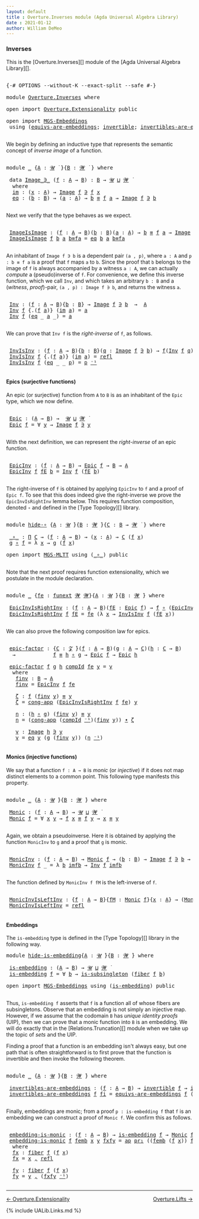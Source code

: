 ```yaml
---
layout: default
title : Overture.Inverses module (Agda Universal Algebra Library)
date : 2021-01-12
author: William DeMeo
---
```


### <a id="inverses">Inverses</a>

This is the [Overture.Inverses][] module of the [Agda Universal Algebra Library][].

<pre class="Agda">

<a id="266" class="Symbol">{-#</a> <a id="270" class="Keyword">OPTIONS</a> <a id="278" class="Pragma">--without-K</a> <a id="290" class="Pragma">--exact-split</a> <a id="304" class="Pragma">--safe</a> <a id="311" class="Symbol">#-}</a>

<a id="316" class="Keyword">module</a> <a id="323" href="Overture.Inverses.html" class="Module">Overture.Inverses</a> <a id="341" class="Keyword">where</a>

<a id="348" class="Keyword">open</a> <a id="353" class="Keyword">import</a> <a id="360" href="Overture.Extensionality.html" class="Module">Overture.Extensionality</a> <a id="384" class="Keyword">public</a>

<a id="392" class="Keyword">open</a> <a id="397" class="Keyword">import</a> <a id="404" href="MGS-Embeddings.html" class="Module">MGS-Embeddings</a>
 <a id="420" class="Keyword">using</a> <a id="426" class="Symbol">(</a><a id="427" href="MGS-Embeddings.html#1410" class="Function">equivs-are-embeddings</a><a id="448" class="Symbol">;</a> <a id="450" href="MGS-Equivalences.html#370" class="Function">invertible</a><a id="460" class="Symbol">;</a> <a id="462" href="MGS-Equivalences.html#2127" class="Function">invertibles-are-equivs</a><a id="484" class="Symbol">)</a> <a id="486" class="Keyword">public</a>

</pre>

We begin by defining an inductive type that represents the semantic concept of *inverse image* of a function.

<pre class="Agda">

<a id="631" class="Keyword">module</a> <a id="638" href="Overture.Inverses.html#638" class="Module">_</a> <a id="640" class="Symbol">{</a><a id="641" href="Overture.Inverses.html#641" class="Bound">A</a> <a id="643" class="Symbol">:</a> <a id="645" href="Universes.html#260" class="Generalizable">𝓤</a> <a id="647" href="Universes.html#403" class="Function Operator">̇</a> <a id="649" class="Symbol">}{</a><a id="651" href="Overture.Inverses.html#651" class="Bound">B</a> <a id="653" class="Symbol">:</a> <a id="655" href="Universes.html#264" class="Generalizable">𝓦</a> <a id="657" href="Universes.html#403" class="Function Operator">̇</a> <a id="659" class="Symbol">}</a> <a id="661" class="Keyword">where</a>

 <a id="669" class="Keyword">data</a> <a id="674" href="Overture.Inverses.html#674" class="Datatype Operator">Image_∋_</a> <a id="683" class="Symbol">(</a><a id="684" href="Overture.Inverses.html#684" class="Bound">f</a> <a id="686" class="Symbol">:</a> <a id="688" href="Overture.Inverses.html#641" class="Bound">A</a> <a id="690" class="Symbol">→</a> <a id="692" href="Overture.Inverses.html#651" class="Bound">B</a><a id="693" class="Symbol">)</a> <a id="695" class="Symbol">:</a> <a id="697" href="Overture.Inverses.html#651" class="Bound">B</a> <a id="699" class="Symbol">→</a> <a id="701" href="Overture.Inverses.html#645" class="Bound">𝓤</a> <a id="703" href="Agda.Primitive.html#636" class="Primitive Operator">⊔</a> <a id="705" href="Overture.Inverses.html#655" class="Bound">𝓦</a> <a id="707" href="Universes.html#403" class="Function Operator">̇</a>
  <a id="711" class="Keyword">where</a>
  <a id="719" href="Overture.Inverses.html#719" class="InductiveConstructor">im</a> <a id="722" class="Symbol">:</a> <a id="724" class="Symbol">(</a><a id="725" href="Overture.Inverses.html#725" class="Bound">x</a> <a id="727" class="Symbol">:</a> <a id="729" href="Overture.Inverses.html#641" class="Bound">A</a><a id="730" class="Symbol">)</a> <a id="732" class="Symbol">→</a> <a id="734" href="Overture.Inverses.html#674" class="Datatype Operator">Image</a> <a id="740" href="Overture.Inverses.html#684" class="Bound">f</a> <a id="742" href="Overture.Inverses.html#674" class="Datatype Operator">∋</a> <a id="744" href="Overture.Inverses.html#684" class="Bound">f</a> <a id="746" href="Overture.Inverses.html#725" class="Bound">x</a>
  <a id="750" href="Overture.Inverses.html#750" class="InductiveConstructor">eq</a> <a id="753" class="Symbol">:</a> <a id="755" class="Symbol">(</a><a id="756" href="Overture.Inverses.html#756" class="Bound">b</a> <a id="758" class="Symbol">:</a> <a id="760" href="Overture.Inverses.html#651" class="Bound">B</a><a id="761" class="Symbol">)</a> <a id="763" class="Symbol">→</a> <a id="765" class="Symbol">(</a><a id="766" href="Overture.Inverses.html#766" class="Bound">a</a> <a id="768" class="Symbol">:</a> <a id="770" href="Overture.Inverses.html#641" class="Bound">A</a><a id="771" class="Symbol">)</a> <a id="773" class="Symbol">→</a> <a id="775" href="Overture.Inverses.html#756" class="Bound">b</a> <a id="777" href="MGS-MLTT.html#4207" class="Datatype Operator">≡</a> <a id="779" href="Overture.Inverses.html#684" class="Bound">f</a> <a id="781" href="Overture.Inverses.html#766" class="Bound">a</a> <a id="783" class="Symbol">→</a> <a id="785" href="Overture.Inverses.html#674" class="Datatype Operator">Image</a> <a id="791" href="Overture.Inverses.html#684" class="Bound">f</a> <a id="793" href="Overture.Inverses.html#674" class="Datatype Operator">∋</a> <a id="795" href="Overture.Inverses.html#756" class="Bound">b</a>

</pre>

Next we verify that the type behaves as we expect.

<pre class="Agda">

 <a id="877" href="Overture.Inverses.html#877" class="Function">ImageIsImage</a> <a id="890" class="Symbol">:</a> <a id="892" class="Symbol">(</a><a id="893" href="Overture.Inverses.html#893" class="Bound">f</a> <a id="895" class="Symbol">:</a> <a id="897" href="Overture.Inverses.html#641" class="Bound">A</a> <a id="899" class="Symbol">→</a> <a id="901" href="Overture.Inverses.html#651" class="Bound">B</a><a id="902" class="Symbol">)(</a><a id="904" href="Overture.Inverses.html#904" class="Bound">b</a> <a id="906" class="Symbol">:</a> <a id="908" href="Overture.Inverses.html#651" class="Bound">B</a><a id="909" class="Symbol">)(</a><a id="911" href="Overture.Inverses.html#911" class="Bound">a</a> <a id="913" class="Symbol">:</a> <a id="915" href="Overture.Inverses.html#641" class="Bound">A</a><a id="916" class="Symbol">)</a> <a id="918" class="Symbol">→</a> <a id="920" href="Overture.Inverses.html#904" class="Bound">b</a> <a id="922" href="MGS-MLTT.html#4207" class="Datatype Operator">≡</a> <a id="924" href="Overture.Inverses.html#893" class="Bound">f</a> <a id="926" href="Overture.Inverses.html#911" class="Bound">a</a> <a id="928" class="Symbol">→</a> <a id="930" href="Overture.Inverses.html#674" class="Datatype Operator">Image</a> <a id="936" href="Overture.Inverses.html#893" class="Bound">f</a> <a id="938" href="Overture.Inverses.html#674" class="Datatype Operator">∋</a> <a id="940" href="Overture.Inverses.html#904" class="Bound">b</a>
 <a id="943" href="Overture.Inverses.html#877" class="Function">ImageIsImage</a> <a id="956" href="Overture.Inverses.html#956" class="Bound">f</a> <a id="958" href="Overture.Inverses.html#958" class="Bound">b</a> <a id="960" href="Overture.Inverses.html#960" class="Bound">a</a> <a id="962" href="Overture.Inverses.html#962" class="Bound">b≡fa</a> <a id="967" class="Symbol">=</a> <a id="969" href="Overture.Inverses.html#750" class="InductiveConstructor">eq</a> <a id="972" href="Overture.Inverses.html#958" class="Bound">b</a> <a id="974" href="Overture.Inverses.html#960" class="Bound">a</a> <a id="976" href="Overture.Inverses.html#962" class="Bound">b≡fa</a>

</pre>

An inhabitant of `Image f ∋ b` is a dependent pair `(a , p)`, where `a : A` and `p : b ≡ f a` is a proof that `f` maps `a` to `b`.  Since the proof that `b` belongs to the image of `f` is always accompanied by a witness `a : A`, we can actually *compute* a (pseudo)inverse of `f`. For convenience, we define this inverse function, which we call `Inv`, and which takes an arbitrary `b : B` and a (*witness*, *proof*)-pair, `(a , p) : Image f ∋ b`, and returns the witness `a`.

<pre class="Agda">

 <a id="1486" href="Overture.Inverses.html#1486" class="Function">Inv</a> <a id="1490" class="Symbol">:</a> <a id="1492" class="Symbol">(</a><a id="1493" href="Overture.Inverses.html#1493" class="Bound">f</a> <a id="1495" class="Symbol">:</a> <a id="1497" href="Overture.Inverses.html#641" class="Bound">A</a> <a id="1499" class="Symbol">→</a> <a id="1501" href="Overture.Inverses.html#651" class="Bound">B</a><a id="1502" class="Symbol">){</a><a id="1504" href="Overture.Inverses.html#1504" class="Bound">b</a> <a id="1506" class="Symbol">:</a> <a id="1508" href="Overture.Inverses.html#651" class="Bound">B</a><a id="1509" class="Symbol">}</a> <a id="1511" class="Symbol">→</a> <a id="1513" href="Overture.Inverses.html#674" class="Datatype Operator">Image</a> <a id="1519" href="Overture.Inverses.html#1493" class="Bound">f</a> <a id="1521" href="Overture.Inverses.html#674" class="Datatype Operator">∋</a> <a id="1523" href="Overture.Inverses.html#1504" class="Bound">b</a>  <a id="1526" class="Symbol">→</a>  <a id="1529" href="Overture.Inverses.html#641" class="Bound">A</a>
 <a id="1532" href="Overture.Inverses.html#1486" class="Function">Inv</a> <a id="1536" href="Overture.Inverses.html#1536" class="Bound">f</a> <a id="1538" class="Symbol">{</a><a id="1539" class="DottedPattern Symbol">.(</a><a id="1541" href="Overture.Inverses.html#1536" class="DottedPattern Bound">f</a> <a id="1543" href="Overture.Inverses.html#1551" class="DottedPattern Bound">a</a><a id="1544" class="DottedPattern Symbol">)</a><a id="1545" class="Symbol">}</a> <a id="1547" class="Symbol">(</a><a id="1548" href="Overture.Inverses.html#719" class="InductiveConstructor">im</a> <a id="1551" href="Overture.Inverses.html#1551" class="Bound">a</a><a id="1552" class="Symbol">)</a> <a id="1554" class="Symbol">=</a> <a id="1556" href="Overture.Inverses.html#1551" class="Bound">a</a>
 <a id="1559" href="Overture.Inverses.html#1486" class="Function">Inv</a> <a id="1563" href="Overture.Inverses.html#1563" class="Bound">f</a> <a id="1565" class="Symbol">(</a><a id="1566" href="Overture.Inverses.html#750" class="InductiveConstructor">eq</a> <a id="1569" class="Symbol">_</a> <a id="1571" href="Overture.Inverses.html#1571" class="Bound">a</a> <a id="1573" class="Symbol">_)</a> <a id="1576" class="Symbol">=</a> <a id="1578" href="Overture.Inverses.html#1571" class="Bound">a</a>

</pre>

We can prove that `Inv f` is the *right-inverse* of `f`, as follows.

<pre class="Agda">

 <a id="1678" href="Overture.Inverses.html#1678" class="Function">InvIsInv</a> <a id="1687" class="Symbol">:</a> <a id="1689" class="Symbol">(</a><a id="1690" href="Overture.Inverses.html#1690" class="Bound">f</a> <a id="1692" class="Symbol">:</a> <a id="1694" href="Overture.Inverses.html#641" class="Bound">A</a> <a id="1696" class="Symbol">→</a> <a id="1698" href="Overture.Inverses.html#651" class="Bound">B</a><a id="1699" class="Symbol">){</a><a id="1701" href="Overture.Inverses.html#1701" class="Bound">b</a> <a id="1703" class="Symbol">:</a> <a id="1705" href="Overture.Inverses.html#651" class="Bound">B</a><a id="1706" class="Symbol">}(</a><a id="1708" href="Overture.Inverses.html#1708" class="Bound">q</a> <a id="1710" class="Symbol">:</a> <a id="1712" href="Overture.Inverses.html#674" class="Datatype Operator">Image</a> <a id="1718" href="Overture.Inverses.html#1690" class="Bound">f</a> <a id="1720" href="Overture.Inverses.html#674" class="Datatype Operator">∋</a> <a id="1722" href="Overture.Inverses.html#1701" class="Bound">b</a><a id="1723" class="Symbol">)</a> <a id="1725" class="Symbol">→</a> <a id="1727" href="Overture.Inverses.html#1690" class="Bound">f</a><a id="1728" class="Symbol">(</a><a id="1729" href="Overture.Inverses.html#1486" class="Function">Inv</a> <a id="1733" href="Overture.Inverses.html#1690" class="Bound">f</a> <a id="1735" href="Overture.Inverses.html#1708" class="Bound">q</a><a id="1736" class="Symbol">)</a> <a id="1738" href="MGS-MLTT.html#4207" class="Datatype Operator">≡</a> <a id="1740" href="Overture.Inverses.html#1701" class="Bound">b</a>
 <a id="1743" href="Overture.Inverses.html#1678" class="Function">InvIsInv</a> <a id="1752" href="Overture.Inverses.html#1752" class="Bound">f</a> <a id="1754" class="Symbol">{</a><a id="1755" class="DottedPattern Symbol">.(</a><a id="1757" href="Overture.Inverses.html#1752" class="DottedPattern Bound">f</a> <a id="1759" href="Overture.Inverses.html#1767" class="DottedPattern Bound">a</a><a id="1760" class="DottedPattern Symbol">)</a><a id="1761" class="Symbol">}</a> <a id="1763" class="Symbol">(</a><a id="1764" href="Overture.Inverses.html#719" class="InductiveConstructor">im</a> <a id="1767" href="Overture.Inverses.html#1767" class="Bound">a</a><a id="1768" class="Symbol">)</a> <a id="1770" class="Symbol">=</a> <a id="1772" href="MGS-MLTT.html#4221" class="InductiveConstructor">refl</a>
 <a id="1778" href="Overture.Inverses.html#1678" class="Function">InvIsInv</a> <a id="1787" href="Overture.Inverses.html#1787" class="Bound">f</a> <a id="1789" class="Symbol">(</a><a id="1790" href="Overture.Inverses.html#750" class="InductiveConstructor">eq</a> <a id="1793" class="Symbol">_</a> <a id="1795" class="Symbol">_</a> <a id="1797" href="Overture.Inverses.html#1797" class="Bound">p</a><a id="1798" class="Symbol">)</a> <a id="1800" class="Symbol">=</a> <a id="1802" href="Overture.Inverses.html#1797" class="Bound">p</a> <a id="1804" href="MGS-MLTT.html#6125" class="Function Operator">⁻¹</a>

</pre>





#### <a id="epics">Epics (surjective functions)</a>

An epic (or surjective) function from `A` to `B` is as an inhabitant of the `Epic` type, which we now define.

<pre class="Agda">

 <a id="2003" href="Overture.Inverses.html#2003" class="Function">Epic</a> <a id="2008" class="Symbol">:</a> <a id="2010" class="Symbol">(</a><a id="2011" href="Overture.Inverses.html#641" class="Bound">A</a> <a id="2013" class="Symbol">→</a> <a id="2015" href="Overture.Inverses.html#651" class="Bound">B</a><a id="2016" class="Symbol">)</a> <a id="2018" class="Symbol">→</a>  <a id="2021" href="Overture.Inverses.html#645" class="Bound">𝓤</a> <a id="2023" href="Agda.Primitive.html#636" class="Primitive Operator">⊔</a> <a id="2025" href="Overture.Inverses.html#655" class="Bound">𝓦</a> <a id="2027" href="Universes.html#403" class="Function Operator">̇</a>
 <a id="2030" href="Overture.Inverses.html#2003" class="Function">Epic</a> <a id="2035" href="Overture.Inverses.html#2035" class="Bound">f</a> <a id="2037" class="Symbol">=</a> <a id="2039" class="Symbol">∀</a> <a id="2041" href="Overture.Inverses.html#2041" class="Bound">y</a> <a id="2043" class="Symbol">→</a> <a id="2045" href="Overture.Inverses.html#674" class="Datatype Operator">Image</a> <a id="2051" href="Overture.Inverses.html#2035" class="Bound">f</a> <a id="2053" href="Overture.Inverses.html#674" class="Datatype Operator">∋</a> <a id="2055" href="Overture.Inverses.html#2041" class="Bound">y</a>

</pre>

With the next definition, we can represent the *right-inverse* of an epic function.

<pre class="Agda">

 <a id="2170" href="Overture.Inverses.html#2170" class="Function">EpicInv</a> <a id="2178" class="Symbol">:</a> <a id="2180" class="Symbol">(</a><a id="2181" href="Overture.Inverses.html#2181" class="Bound">f</a> <a id="2183" class="Symbol">:</a> <a id="2185" href="Overture.Inverses.html#641" class="Bound">A</a> <a id="2187" class="Symbol">→</a> <a id="2189" href="Overture.Inverses.html#651" class="Bound">B</a><a id="2190" class="Symbol">)</a> <a id="2192" class="Symbol">→</a> <a id="2194" href="Overture.Inverses.html#2003" class="Function">Epic</a> <a id="2199" href="Overture.Inverses.html#2181" class="Bound">f</a> <a id="2201" class="Symbol">→</a> <a id="2203" href="Overture.Inverses.html#651" class="Bound">B</a> <a id="2205" class="Symbol">→</a> <a id="2207" href="Overture.Inverses.html#641" class="Bound">A</a>
 <a id="2210" href="Overture.Inverses.html#2170" class="Function">EpicInv</a> <a id="2218" href="Overture.Inverses.html#2218" class="Bound">f</a> <a id="2220" href="Overture.Inverses.html#2220" class="Bound">fE</a> <a id="2223" href="Overture.Inverses.html#2223" class="Bound">b</a> <a id="2225" class="Symbol">=</a> <a id="2227" href="Overture.Inverses.html#1486" class="Function">Inv</a> <a id="2231" href="Overture.Inverses.html#2218" class="Bound">f</a> <a id="2233" class="Symbol">(</a><a id="2234" href="Overture.Inverses.html#2220" class="Bound">fE</a> <a id="2237" href="Overture.Inverses.html#2223" class="Bound">b</a><a id="2238" class="Symbol">)</a>

</pre>
The right-inverse of `f` is obtained by applying `EpicInv` to `f` and a proof of `Epic f`. To see that this does indeed give the right-inverse we prove the `EpicInvIsRightInv` lemma below. This requires function composition, denoted `∘` and defined in the [Type Topology][] library.

<pre class="Agda">

<a id="2550" class="Keyword">module</a> <a id="hide-∘"></a><a id="2557" href="Overture.Inverses.html#2557" class="Module">hide-∘</a> <a id="2564" class="Symbol">{</a><a id="2565" href="Overture.Inverses.html#2565" class="Bound">A</a> <a id="2567" class="Symbol">:</a> <a id="2569" href="Universes.html#260" class="Generalizable">𝓤</a> <a id="2571" href="Universes.html#403" class="Function Operator">̇</a><a id="2572" class="Symbol">}{</a><a id="2574" href="Overture.Inverses.html#2574" class="Bound">B</a> <a id="2576" class="Symbol">:</a> <a id="2578" href="Universes.html#264" class="Generalizable">𝓦</a> <a id="2580" href="Universes.html#403" class="Function Operator">̇</a><a id="2581" class="Symbol">}{</a><a id="2583" href="Overture.Inverses.html#2583" class="Bound">C</a> <a id="2585" class="Symbol">:</a> <a id="2587" href="Overture.Inverses.html#2574" class="Bound">B</a> <a id="2589" class="Symbol">→</a> <a id="2591" href="Universes.html#264" class="Generalizable">𝓦</a> <a id="2593" href="Universes.html#403" class="Function Operator">̇</a> <a id="2595" class="Symbol">}</a> <a id="2597" class="Keyword">where</a>

 <a id="hide-∘._∘_"></a><a id="2605" href="Overture.Inverses.html#2605" class="Function Operator">_∘_</a> <a id="2609" class="Symbol">:</a> <a id="2611" href="MGS-MLTT.html#3562" class="Function">Π</a> <a id="2613" href="Overture.Inverses.html#2583" class="Bound">C</a> <a id="2615" class="Symbol">→</a> <a id="2617" class="Symbol">(</a><a id="2618" href="Overture.Inverses.html#2618" class="Bound">f</a> <a id="2620" class="Symbol">:</a> <a id="2622" href="Overture.Inverses.html#2565" class="Bound">A</a> <a id="2624" class="Symbol">→</a> <a id="2626" href="Overture.Inverses.html#2574" class="Bound">B</a><a id="2627" class="Symbol">)</a> <a id="2629" class="Symbol">→</a> <a id="2631" class="Symbol">(</a><a id="2632" href="Overture.Inverses.html#2632" class="Bound">x</a> <a id="2634" class="Symbol">:</a> <a id="2636" href="Overture.Inverses.html#2565" class="Bound">A</a><a id="2637" class="Symbol">)</a> <a id="2639" class="Symbol">→</a> <a id="2641" href="Overture.Inverses.html#2583" class="Bound">C</a> <a id="2643" class="Symbol">(</a><a id="2644" href="Overture.Inverses.html#2618" class="Bound">f</a> <a id="2646" href="Overture.Inverses.html#2632" class="Bound">x</a><a id="2647" class="Symbol">)</a>
 <a id="2650" href="Overture.Inverses.html#2650" class="Bound">g</a> <a id="2652" href="Overture.Inverses.html#2605" class="Function Operator">∘</a> <a id="2654" href="Overture.Inverses.html#2654" class="Bound">f</a> <a id="2656" class="Symbol">=</a> <a id="2658" class="Symbol">λ</a> <a id="2660" href="Overture.Inverses.html#2660" class="Bound">x</a> <a id="2662" class="Symbol">→</a> <a id="2664" href="Overture.Inverses.html#2650" class="Bound">g</a> <a id="2666" class="Symbol">(</a><a id="2667" href="Overture.Inverses.html#2654" class="Bound">f</a> <a id="2669" href="Overture.Inverses.html#2660" class="Bound">x</a><a id="2670" class="Symbol">)</a>

<a id="2673" class="Keyword">open</a> <a id="2678" class="Keyword">import</a> <a id="2685" href="MGS-MLTT.html" class="Module">MGS-MLTT</a> <a id="2694" class="Keyword">using</a> <a id="2700" class="Symbol">(</a><a id="2701" href="MGS-MLTT.html#3813" class="Function Operator">_∘_</a><a id="2704" class="Symbol">)</a> <a id="2706" class="Keyword">public</a>

</pre>

Note that the next proof requires function extensionality, which we postulate in the module declaration.

<pre class="Agda">

<a id="2846" class="Keyword">module</a> <a id="2853" href="Overture.Inverses.html#2853" class="Module">_</a> <a id="2855" class="Symbol">{</a><a id="2856" href="Overture.Inverses.html#2856" class="Bound">fe</a> <a id="2859" class="Symbol">:</a> <a id="2861" href="MGS-FunExt-from-Univalence.html#393" class="Function">funext</a> <a id="2868" href="Universes.html#264" class="Generalizable">𝓦</a> <a id="2870" href="Universes.html#264" class="Generalizable">𝓦</a><a id="2871" class="Symbol">}{</a><a id="2873" href="Overture.Inverses.html#2873" class="Bound">A</a> <a id="2875" class="Symbol">:</a> <a id="2877" href="Universes.html#260" class="Generalizable">𝓤</a> <a id="2879" href="Universes.html#403" class="Function Operator">̇</a><a id="2880" class="Symbol">}{</a><a id="2882" href="Overture.Inverses.html#2882" class="Bound">B</a> <a id="2884" class="Symbol">:</a> <a id="2886" href="Universes.html#264" class="Generalizable">𝓦</a> <a id="2888" href="Universes.html#403" class="Function Operator">̇</a><a id="2889" class="Symbol">}</a> <a id="2891" class="Keyword">where</a>

 <a id="2899" href="Overture.Inverses.html#2899" class="Function">EpicInvIsRightInv</a> <a id="2917" class="Symbol">:</a> <a id="2919" class="Symbol">(</a><a id="2920" href="Overture.Inverses.html#2920" class="Bound">f</a> <a id="2922" class="Symbol">:</a> <a id="2924" href="Overture.Inverses.html#2873" class="Bound">A</a> <a id="2926" class="Symbol">→</a> <a id="2928" href="Overture.Inverses.html#2882" class="Bound">B</a><a id="2929" class="Symbol">)(</a><a id="2931" href="Overture.Inverses.html#2931" class="Bound">fE</a> <a id="2934" class="Symbol">:</a> <a id="2936" href="Overture.Inverses.html#2003" class="Function">Epic</a> <a id="2941" href="Overture.Inverses.html#2920" class="Bound">f</a><a id="2942" class="Symbol">)</a> <a id="2944" class="Symbol">→</a> <a id="2946" href="Overture.Inverses.html#2920" class="Bound">f</a> <a id="2948" href="MGS-MLTT.html#3813" class="Function Operator">∘</a> <a id="2950" class="Symbol">(</a><a id="2951" href="Overture.Inverses.html#2170" class="Function">EpicInv</a> <a id="2959" href="Overture.Inverses.html#2920" class="Bound">f</a> <a id="2961" href="Overture.Inverses.html#2931" class="Bound">fE</a><a id="2963" class="Symbol">)</a> <a id="2965" href="MGS-MLTT.html#4207" class="Datatype Operator">≡</a> <a id="2967" href="MGS-MLTT.html#3778" class="Function">𝑖𝑑</a> <a id="2970" href="Overture.Inverses.html#2882" class="Bound">B</a>
 <a id="2973" href="Overture.Inverses.html#2899" class="Function">EpicInvIsRightInv</a> <a id="2991" href="Overture.Inverses.html#2991" class="Bound">f</a> <a id="2993" href="Overture.Inverses.html#2993" class="Bound">fE</a> <a id="2996" class="Symbol">=</a> <a id="2998" href="Overture.Inverses.html#2856" class="Bound">fe</a> <a id="3001" class="Symbol">(λ</a> <a id="3004" href="Overture.Inverses.html#3004" class="Bound">x</a> <a id="3006" class="Symbol">→</a> <a id="3008" href="Overture.Inverses.html#1678" class="Function">InvIsInv</a> <a id="3017" href="Overture.Inverses.html#2991" class="Bound">f</a> <a id="3019" class="Symbol">(</a><a id="3020" href="Overture.Inverses.html#2993" class="Bound">fE</a> <a id="3023" href="Overture.Inverses.html#3004" class="Bound">x</a><a id="3024" class="Symbol">))</a>

</pre>

We can also prove the following composition law for epics.

<pre class="Agda">

 <a id="3115" href="Overture.Inverses.html#3115" class="Function">epic-factor</a> <a id="3127" class="Symbol">:</a> <a id="3129" class="Symbol">{</a><a id="3130" href="Overture.Inverses.html#3130" class="Bound">C</a> <a id="3132" class="Symbol">:</a> <a id="3134" href="Overture.Preliminaries.html#8163" class="Generalizable">𝓩</a> <a id="3136" href="Universes.html#403" class="Function Operator">̇</a><a id="3137" class="Symbol">}(</a><a id="3139" href="Overture.Inverses.html#3139" class="Bound">f</a> <a id="3141" class="Symbol">:</a> <a id="3143" href="Overture.Inverses.html#2873" class="Bound">A</a> <a id="3145" class="Symbol">→</a> <a id="3147" href="Overture.Inverses.html#2882" class="Bound">B</a><a id="3148" class="Symbol">)(</a><a id="3150" href="Overture.Inverses.html#3150" class="Bound">g</a> <a id="3152" class="Symbol">:</a> <a id="3154" href="Overture.Inverses.html#2873" class="Bound">A</a> <a id="3156" class="Symbol">→</a> <a id="3158" href="Overture.Inverses.html#3130" class="Bound">C</a><a id="3159" class="Symbol">)(</a><a id="3161" href="Overture.Inverses.html#3161" class="Bound">h</a> <a id="3163" class="Symbol">:</a> <a id="3165" href="Overture.Inverses.html#3130" class="Bound">C</a> <a id="3167" class="Symbol">→</a> <a id="3169" href="Overture.Inverses.html#2882" class="Bound">B</a><a id="3170" class="Symbol">)</a>
  <a id="3174" class="Symbol">→</a>            <a id="3187" href="Overture.Inverses.html#3139" class="Bound">f</a> <a id="3189" href="MGS-MLTT.html#4207" class="Datatype Operator">≡</a> <a id="3191" href="Overture.Inverses.html#3161" class="Bound">h</a> <a id="3193" href="MGS-MLTT.html#3813" class="Function Operator">∘</a> <a id="3195" href="Overture.Inverses.html#3150" class="Bound">g</a> <a id="3197" class="Symbol">→</a> <a id="3199" href="Overture.Inverses.html#2003" class="Function">Epic</a> <a id="3204" href="Overture.Inverses.html#3139" class="Bound">f</a> <a id="3206" class="Symbol">→</a> <a id="3208" href="Overture.Inverses.html#2003" class="Function">Epic</a> <a id="3213" href="Overture.Inverses.html#3161" class="Bound">h</a>

 <a id="3217" href="Overture.Inverses.html#3115" class="Function">epic-factor</a> <a id="3229" href="Overture.Inverses.html#3229" class="Bound">f</a> <a id="3231" href="Overture.Inverses.html#3231" class="Bound">g</a> <a id="3233" href="Overture.Inverses.html#3233" class="Bound">h</a> <a id="3235" href="Overture.Inverses.html#3235" class="Bound">compId</a> <a id="3242" href="Overture.Inverses.html#3242" class="Bound">fe</a> <a id="3245" href="Overture.Inverses.html#3245" class="Bound">y</a> <a id="3247" class="Symbol">=</a> <a id="3249" href="Overture.Inverses.html#3439" class="Function">γ</a>
  <a id="3253" class="Keyword">where</a>
   <a id="3262" href="Overture.Inverses.html#3262" class="Function">finv</a> <a id="3267" class="Symbol">:</a> <a id="3269" href="Overture.Inverses.html#2882" class="Bound">B</a> <a id="3271" class="Symbol">→</a> <a id="3273" href="Overture.Inverses.html#2873" class="Bound">A</a>
   <a id="3278" href="Overture.Inverses.html#3262" class="Function">finv</a> <a id="3283" class="Symbol">=</a> <a id="3285" href="Overture.Inverses.html#2170" class="Function">EpicInv</a> <a id="3293" href="Overture.Inverses.html#3229" class="Bound">f</a> <a id="3295" href="Overture.Inverses.html#3242" class="Bound">fe</a>

   <a id="3302" href="Overture.Inverses.html#3302" class="Function">ζ</a> <a id="3304" class="Symbol">:</a> <a id="3306" href="Overture.Inverses.html#3229" class="Bound">f</a> <a id="3308" class="Symbol">(</a><a id="3309" href="Overture.Inverses.html#3262" class="Function">finv</a> <a id="3314" href="Overture.Inverses.html#3245" class="Bound">y</a><a id="3315" class="Symbol">)</a> <a id="3317" href="MGS-MLTT.html#4207" class="Datatype Operator">≡</a> <a id="3319" href="Overture.Inverses.html#3245" class="Bound">y</a>
   <a id="3324" href="Overture.Inverses.html#3302" class="Function">ζ</a> <a id="3326" class="Symbol">=</a> <a id="3328" href="Overture.Equality.html#6167" class="Function">cong-app</a> <a id="3337" class="Symbol">(</a><a id="3338" href="Overture.Inverses.html#2899" class="Function">EpicInvIsRightInv</a> <a id="3356" href="Overture.Inverses.html#3229" class="Bound">f</a> <a id="3358" href="Overture.Inverses.html#3242" class="Bound">fe</a><a id="3360" class="Symbol">)</a> <a id="3362" href="Overture.Inverses.html#3245" class="Bound">y</a>

   <a id="3368" href="Overture.Inverses.html#3368" class="Function">η</a> <a id="3370" class="Symbol">:</a> <a id="3372" class="Symbol">(</a><a id="3373" href="Overture.Inverses.html#3233" class="Bound">h</a> <a id="3375" href="MGS-MLTT.html#3813" class="Function Operator">∘</a> <a id="3377" href="Overture.Inverses.html#3231" class="Bound">g</a><a id="3378" class="Symbol">)</a> <a id="3380" class="Symbol">(</a><a id="3381" href="Overture.Inverses.html#3262" class="Function">finv</a> <a id="3386" href="Overture.Inverses.html#3245" class="Bound">y</a><a id="3387" class="Symbol">)</a> <a id="3389" href="MGS-MLTT.html#4207" class="Datatype Operator">≡</a> <a id="3391" href="Overture.Inverses.html#3245" class="Bound">y</a>
   <a id="3396" href="Overture.Inverses.html#3368" class="Function">η</a> <a id="3398" class="Symbol">=</a> <a id="3400" class="Symbol">(</a><a id="3401" href="Overture.Equality.html#6167" class="Function">cong-app</a> <a id="3410" class="Symbol">(</a><a id="3411" href="Overture.Inverses.html#3235" class="Bound">compId</a> <a id="3418" href="MGS-MLTT.html#6125" class="Function Operator">⁻¹</a><a id="3420" class="Symbol">)(</a><a id="3422" href="Overture.Inverses.html#3262" class="Function">finv</a> <a id="3427" href="Overture.Inverses.html#3245" class="Bound">y</a><a id="3428" class="Symbol">))</a> <a id="3431" href="MGS-MLTT.html#5910" class="Function Operator">∙</a> <a id="3433" href="Overture.Inverses.html#3302" class="Function">ζ</a>

   <a id="3439" href="Overture.Inverses.html#3439" class="Function">γ</a> <a id="3441" class="Symbol">:</a> <a id="3443" href="Overture.Inverses.html#674" class="Datatype Operator">Image</a> <a id="3449" href="Overture.Inverses.html#3233" class="Bound">h</a> <a id="3451" href="Overture.Inverses.html#674" class="Datatype Operator">∋</a> <a id="3453" href="Overture.Inverses.html#3245" class="Bound">y</a>
   <a id="3458" href="Overture.Inverses.html#3439" class="Function">γ</a> <a id="3460" class="Symbol">=</a> <a id="3462" href="Overture.Inverses.html#750" class="InductiveConstructor">eq</a> <a id="3465" href="Overture.Inverses.html#3245" class="Bound">y</a> <a id="3467" class="Symbol">(</a><a id="3468" href="Overture.Inverses.html#3231" class="Bound">g</a> <a id="3470" class="Symbol">(</a><a id="3471" href="Overture.Inverses.html#3262" class="Function">finv</a> <a id="3476" href="Overture.Inverses.html#3245" class="Bound">y</a><a id="3477" class="Symbol">))</a> <a id="3480" class="Symbol">(</a><a id="3481" href="Overture.Inverses.html#3368" class="Function">η</a> <a id="3483" href="MGS-MLTT.html#6125" class="Function Operator">⁻¹</a><a id="3485" class="Symbol">)</a>

</pre>






#### <a id="monics">Monics (injective functions)</a>

We say that a function `f : A → B` is *monic* (or *injective*) if it does not map distinct elements to a common point. This following type manifests this property.

<pre class="Agda">

<a id="3738" class="Keyword">module</a> <a id="3745" href="Overture.Inverses.html#3745" class="Module">_</a> <a id="3747" class="Symbol">{</a><a id="3748" href="Overture.Inverses.html#3748" class="Bound">A</a> <a id="3750" class="Symbol">:</a> <a id="3752" href="Universes.html#260" class="Generalizable">𝓤</a> <a id="3754" href="Universes.html#403" class="Function Operator">̇</a><a id="3755" class="Symbol">}{</a><a id="3757" href="Overture.Inverses.html#3757" class="Bound">B</a> <a id="3759" class="Symbol">:</a> <a id="3761" href="Universes.html#264" class="Generalizable">𝓦</a> <a id="3763" href="Universes.html#403" class="Function Operator">̇</a><a id="3764" class="Symbol">}</a> <a id="3766" class="Keyword">where</a>

 <a id="3774" href="Overture.Inverses.html#3774" class="Function">Monic</a> <a id="3780" class="Symbol">:</a> <a id="3782" class="Symbol">(</a><a id="3783" href="Overture.Inverses.html#3783" class="Bound">f</a> <a id="3785" class="Symbol">:</a> <a id="3787" href="Overture.Inverses.html#3748" class="Bound">A</a> <a id="3789" class="Symbol">→</a> <a id="3791" href="Overture.Inverses.html#3757" class="Bound">B</a><a id="3792" class="Symbol">)</a> <a id="3794" class="Symbol">→</a> <a id="3796" href="Overture.Inverses.html#3752" class="Bound">𝓤</a> <a id="3798" href="Agda.Primitive.html#636" class="Primitive Operator">⊔</a> <a id="3800" href="Overture.Inverses.html#3761" class="Bound">𝓦</a> <a id="3802" href="Universes.html#403" class="Function Operator">̇</a>
 <a id="3805" href="Overture.Inverses.html#3774" class="Function">Monic</a> <a id="3811" href="Overture.Inverses.html#3811" class="Bound">f</a> <a id="3813" class="Symbol">=</a> <a id="3815" class="Symbol">∀</a> <a id="3817" href="Overture.Inverses.html#3817" class="Bound">x</a> <a id="3819" href="Overture.Inverses.html#3819" class="Bound">y</a> <a id="3821" class="Symbol">→</a> <a id="3823" href="Overture.Inverses.html#3811" class="Bound">f</a> <a id="3825" href="Overture.Inverses.html#3817" class="Bound">x</a> <a id="3827" href="MGS-MLTT.html#4207" class="Datatype Operator">≡</a> <a id="3829" href="Overture.Inverses.html#3811" class="Bound">f</a> <a id="3831" href="Overture.Inverses.html#3819" class="Bound">y</a> <a id="3833" class="Symbol">→</a> <a id="3835" href="Overture.Inverses.html#3817" class="Bound">x</a> <a id="3837" href="MGS-MLTT.html#4207" class="Datatype Operator">≡</a> <a id="3839" href="Overture.Inverses.html#3819" class="Bound">y</a>

</pre>

Again, we obtain a pseudoinverse. Here it is obtained by applying the function `MonicInv` to `g` and a proof that `g` is monic.

<pre class="Agda">

 <a id="3998" href="Overture.Inverses.html#3998" class="Function">MonicInv</a> <a id="4007" class="Symbol">:</a> <a id="4009" class="Symbol">(</a><a id="4010" href="Overture.Inverses.html#4010" class="Bound">f</a> <a id="4012" class="Symbol">:</a> <a id="4014" href="Overture.Inverses.html#3748" class="Bound">A</a> <a id="4016" class="Symbol">→</a> <a id="4018" href="Overture.Inverses.html#3757" class="Bound">B</a><a id="4019" class="Symbol">)</a> <a id="4021" class="Symbol">→</a> <a id="4023" href="Overture.Inverses.html#3774" class="Function">Monic</a> <a id="4029" href="Overture.Inverses.html#4010" class="Bound">f</a> <a id="4031" class="Symbol">→</a> <a id="4033" class="Symbol">(</a><a id="4034" href="Overture.Inverses.html#4034" class="Bound">b</a> <a id="4036" class="Symbol">:</a> <a id="4038" href="Overture.Inverses.html#3757" class="Bound">B</a><a id="4039" class="Symbol">)</a> <a id="4041" class="Symbol">→</a> <a id="4043" href="Overture.Inverses.html#674" class="Datatype Operator">Image</a> <a id="4049" href="Overture.Inverses.html#4010" class="Bound">f</a> <a id="4051" href="Overture.Inverses.html#674" class="Datatype Operator">∋</a> <a id="4053" href="Overture.Inverses.html#4034" class="Bound">b</a> <a id="4055" class="Symbol">→</a> <a id="4057" href="Overture.Inverses.html#3748" class="Bound">A</a>
 <a id="4060" href="Overture.Inverses.html#3998" class="Function">MonicInv</a> <a id="4069" href="Overture.Inverses.html#4069" class="Bound">f</a> <a id="4071" class="Symbol">_</a> <a id="4073" class="Symbol">=</a> <a id="4075" class="Symbol">λ</a> <a id="4077" href="Overture.Inverses.html#4077" class="Bound">b</a> <a id="4079" href="Overture.Inverses.html#4079" class="Bound">imfb</a> <a id="4084" class="Symbol">→</a> <a id="4086" href="Overture.Inverses.html#1486" class="Function">Inv</a> <a id="4090" href="Overture.Inverses.html#4069" class="Bound">f</a> <a id="4092" href="Overture.Inverses.html#4079" class="Bound">imfb</a>

</pre>

The function defined by `MonicInv f fM` is the left-inverse of `f`.

<pre class="Agda">

 <a id="4194" href="Overture.Inverses.html#4194" class="Function">MonicInvIsLeftInv</a> <a id="4212" class="Symbol">:</a> <a id="4214" class="Symbol">{</a><a id="4215" href="Overture.Inverses.html#4215" class="Bound">f</a> <a id="4217" class="Symbol">:</a> <a id="4219" href="Overture.Inverses.html#3748" class="Bound">A</a> <a id="4221" class="Symbol">→</a> <a id="4223" href="Overture.Inverses.html#3757" class="Bound">B</a><a id="4224" class="Symbol">}{</a><a id="4226" href="Overture.Inverses.html#4226" class="Bound">fM</a> <a id="4229" class="Symbol">:</a> <a id="4231" href="Overture.Inverses.html#3774" class="Function">Monic</a> <a id="4237" href="Overture.Inverses.html#4215" class="Bound">f</a><a id="4238" class="Symbol">}{</a><a id="4240" href="Overture.Inverses.html#4240" class="Bound">x</a> <a id="4242" class="Symbol">:</a> <a id="4244" href="Overture.Inverses.html#3748" class="Bound">A</a><a id="4245" class="Symbol">}</a> <a id="4247" class="Symbol">→</a> <a id="4249" class="Symbol">(</a><a id="4250" href="Overture.Inverses.html#3998" class="Function">MonicInv</a> <a id="4259" href="Overture.Inverses.html#4215" class="Bound">f</a> <a id="4261" href="Overture.Inverses.html#4226" class="Bound">fM</a><a id="4263" class="Symbol">)(</a><a id="4265" href="Overture.Inverses.html#4215" class="Bound">f</a> <a id="4267" href="Overture.Inverses.html#4240" class="Bound">x</a><a id="4268" class="Symbol">)(</a><a id="4270" href="Overture.Inverses.html#719" class="InductiveConstructor">im</a> <a id="4273" href="Overture.Inverses.html#4240" class="Bound">x</a><a id="4274" class="Symbol">)</a> <a id="4276" href="MGS-MLTT.html#4207" class="Datatype Operator">≡</a> <a id="4278" href="Overture.Inverses.html#4240" class="Bound">x</a>
 <a id="4281" href="Overture.Inverses.html#4194" class="Function">MonicInvIsLeftInv</a> <a id="4299" class="Symbol">=</a> <a id="4301" href="MGS-MLTT.html#4221" class="InductiveConstructor">refl</a>

</pre>





#### <a id="embeddings">Embeddings</a>

The `is-embedding` type is defined in the [Type Topology][] library in the following way.

<pre class="Agda">
<a id="4467" class="Keyword">module</a> <a id="hide-is-embedding"></a><a id="4474" href="Overture.Inverses.html#4474" class="Module">hide-is-embedding</a><a id="4491" class="Symbol">{</a><a id="4492" href="Overture.Inverses.html#4492" class="Bound">A</a> <a id="4494" class="Symbol">:</a> <a id="4496" href="Universes.html#260" class="Generalizable">𝓤</a> <a id="4498" href="Universes.html#403" class="Function Operator">̇</a><a id="4499" class="Symbol">}{</a><a id="4501" href="Overture.Inverses.html#4501" class="Bound">B</a> <a id="4503" class="Symbol">:</a> <a id="4505" href="Universes.html#264" class="Generalizable">𝓦</a> <a id="4507" href="Universes.html#403" class="Function Operator">̇</a><a id="4508" class="Symbol">}</a> <a id="4510" class="Keyword">where</a>

 <a id="hide-is-embedding.is-embedding"></a><a id="4518" href="Overture.Inverses.html#4518" class="Function">is-embedding</a> <a id="4531" class="Symbol">:</a> <a id="4533" class="Symbol">(</a><a id="4534" href="Overture.Inverses.html#4492" class="Bound">A</a> <a id="4536" class="Symbol">→</a> <a id="4538" href="Overture.Inverses.html#4501" class="Bound">B</a><a id="4539" class="Symbol">)</a> <a id="4541" class="Symbol">→</a> <a id="4543" href="Overture.Inverses.html#4496" class="Bound">𝓤</a> <a id="4545" href="Agda.Primitive.html#636" class="Primitive Operator">⊔</a> <a id="4547" href="Overture.Inverses.html#4505" class="Bound">𝓦</a> <a id="4549" href="Universes.html#403" class="Function Operator">̇</a>
 <a id="4552" href="Overture.Inverses.html#4518" class="Function">is-embedding</a> <a id="4565" href="Overture.Inverses.html#4565" class="Bound">f</a> <a id="4567" class="Symbol">=</a> <a id="4569" class="Symbol">∀</a> <a id="4571" href="Overture.Inverses.html#4571" class="Bound">b</a> <a id="4573" class="Symbol">→</a> <a id="4575" href="MGS-Basic-UF.html#743" class="Function">is-subsingleton</a> <a id="4591" class="Symbol">(</a><a id="4592" href="MGS-Equivalences.html#501" class="Function">fiber</a> <a id="4598" href="Overture.Inverses.html#4565" class="Bound">f</a> <a id="4600" href="Overture.Inverses.html#4571" class="Bound">b</a><a id="4601" class="Symbol">)</a>

<a id="4604" class="Keyword">open</a> <a id="4609" class="Keyword">import</a> <a id="4616" href="MGS-Embeddings.html" class="Module">MGS-Embeddings</a> <a id="4631" class="Keyword">using</a> <a id="4637" class="Symbol">(</a><a id="4638" href="MGS-Embeddings.html#384" class="Function">is-embedding</a><a id="4650" class="Symbol">)</a> <a id="4652" class="Keyword">public</a>

</pre>

Thus, `is-embedding f` asserts that `f` is a function all of whose fibers are subsingletons. Observe that an embedding is not simply an injective map. However, if we assume that the codomain `B` has *unique identity proofs* (UIP), then we can prove that a monic function into `B` is an embedding.  We will do exactly that in the [Relations.Truncation][] module when we take up the topic of *sets* and the UIP.

Finding a proof that a function is an embedding isn't always easy, but one path that is often straightforward is to first prove that the function is invertible and then invoke the following theorem.

<pre class="Agda">

<a id="5297" class="Keyword">module</a> <a id="5304" href="Overture.Inverses.html#5304" class="Module">_</a> <a id="5306" class="Symbol">{</a><a id="5307" href="Overture.Inverses.html#5307" class="Bound">A</a> <a id="5309" class="Symbol">:</a> <a id="5311" href="Universes.html#260" class="Generalizable">𝓤</a> <a id="5313" href="Universes.html#403" class="Function Operator">̇</a><a id="5314" class="Symbol">}{</a><a id="5316" href="Overture.Inverses.html#5316" class="Bound">B</a> <a id="5318" class="Symbol">:</a> <a id="5320" href="Universes.html#264" class="Generalizable">𝓦</a> <a id="5322" href="Universes.html#403" class="Function Operator">̇</a><a id="5323" class="Symbol">}</a> <a id="5325" class="Keyword">where</a>

 <a id="5333" href="Overture.Inverses.html#5333" class="Function">invertibles-are-embeddings</a> <a id="5360" class="Symbol">:</a> <a id="5362" class="Symbol">(</a><a id="5363" href="Overture.Inverses.html#5363" class="Bound">f</a> <a id="5365" class="Symbol">:</a> <a id="5367" href="Overture.Inverses.html#5307" class="Bound">A</a> <a id="5369" class="Symbol">→</a> <a id="5371" href="Overture.Inverses.html#5316" class="Bound">B</a><a id="5372" class="Symbol">)</a> <a id="5374" class="Symbol">→</a> <a id="5376" href="MGS-Equivalences.html#370" class="Function">invertible</a> <a id="5387" href="Overture.Inverses.html#5363" class="Bound">f</a> <a id="5389" class="Symbol">→</a> <a id="5391" href="MGS-Embeddings.html#384" class="Function">is-embedding</a> <a id="5404" href="Overture.Inverses.html#5363" class="Bound">f</a>
 <a id="5407" href="Overture.Inverses.html#5333" class="Function">invertibles-are-embeddings</a> <a id="5434" href="Overture.Inverses.html#5434" class="Bound">f</a> <a id="5436" href="Overture.Inverses.html#5436" class="Bound">fi</a> <a id="5439" class="Symbol">=</a> <a id="5441" href="MGS-Embeddings.html#1410" class="Function">equivs-are-embeddings</a> <a id="5463" href="Overture.Inverses.html#5434" class="Bound">f</a> <a id="5465" class="Symbol">(</a><a id="5466" href="MGS-Equivalences.html#2127" class="Function">invertibles-are-equivs</a> <a id="5489" href="Overture.Inverses.html#5434" class="Bound">f</a> <a id="5491" href="Overture.Inverses.html#5436" class="Bound">fi</a><a id="5493" class="Symbol">)</a>

</pre>

Finally, embeddings are monic; from a proof `p : is-embedding f` that `f` is an embedding we can construct a proof of `Monic f`.  We confirm this as follows.

<pre class="Agda">

 <a id="5682" href="Overture.Inverses.html#5682" class="Function">embedding-is-monic</a> <a id="5701" class="Symbol">:</a> <a id="5703" class="Symbol">(</a><a id="5704" href="Overture.Inverses.html#5704" class="Bound">f</a> <a id="5706" class="Symbol">:</a> <a id="5708" href="Overture.Inverses.html#5307" class="Bound">A</a> <a id="5710" class="Symbol">→</a> <a id="5712" href="Overture.Inverses.html#5316" class="Bound">B</a><a id="5713" class="Symbol">)</a> <a id="5715" class="Symbol">→</a> <a id="5717" href="MGS-Embeddings.html#384" class="Function">is-embedding</a> <a id="5730" href="Overture.Inverses.html#5704" class="Bound">f</a> <a id="5732" class="Symbol">→</a> <a id="5734" href="Overture.Inverses.html#3774" class="Function">Monic</a> <a id="5740" href="Overture.Inverses.html#5704" class="Bound">f</a>
 <a id="5743" href="Overture.Inverses.html#5682" class="Function">embedding-is-monic</a> <a id="5762" href="Overture.Inverses.html#5762" class="Bound">f</a> <a id="5764" href="Overture.Inverses.html#5764" class="Bound">femb</a> <a id="5769" href="Overture.Inverses.html#5769" class="Bound">x</a> <a id="5771" href="Overture.Inverses.html#5771" class="Bound">y</a> <a id="5773" href="Overture.Inverses.html#5773" class="Bound">fxfy</a> <a id="5778" class="Symbol">=</a> <a id="5780" href="MGS-MLTT.html#6613" class="Function">ap</a> <a id="5783" href="MGS-MLTT.html#2942" class="Function">pr₁</a> <a id="5787" class="Symbol">((</a><a id="5789" href="Overture.Inverses.html#5764" class="Bound">femb</a> <a id="5794" class="Symbol">(</a><a id="5795" href="Overture.Inverses.html#5762" class="Bound">f</a> <a id="5797" href="Overture.Inverses.html#5769" class="Bound">x</a><a id="5798" class="Symbol">))</a> <a id="5801" href="Overture.Inverses.html#5818" class="Function">fx</a> <a id="5804" href="Overture.Inverses.html#5856" class="Function">fy</a><a id="5806" class="Symbol">)</a>
  <a id="5810" class="Keyword">where</a>
  <a id="5818" href="Overture.Inverses.html#5818" class="Function">fx</a> <a id="5821" class="Symbol">:</a> <a id="5823" href="MGS-Equivalences.html#501" class="Function">fiber</a> <a id="5829" href="Overture.Inverses.html#5762" class="Bound">f</a> <a id="5831" class="Symbol">(</a><a id="5832" href="Overture.Inverses.html#5762" class="Bound">f</a> <a id="5834" href="Overture.Inverses.html#5769" class="Bound">x</a><a id="5835" class="Symbol">)</a>
  <a id="5839" href="Overture.Inverses.html#5818" class="Function">fx</a> <a id="5842" class="Symbol">=</a> <a id="5844" href="Overture.Inverses.html#5769" class="Bound">x</a> <a id="5846" href="MGS-MLTT.html#2929" class="InductiveConstructor Operator">,</a> <a id="5848" href="MGS-MLTT.html#4221" class="InductiveConstructor">refl</a>

  <a id="5856" href="Overture.Inverses.html#5856" class="Function">fy</a> <a id="5859" class="Symbol">:</a> <a id="5861" href="MGS-Equivalences.html#501" class="Function">fiber</a> <a id="5867" href="Overture.Inverses.html#5762" class="Bound">f</a> <a id="5869" class="Symbol">(</a><a id="5870" href="Overture.Inverses.html#5762" class="Bound">f</a> <a id="5872" href="Overture.Inverses.html#5769" class="Bound">x</a><a id="5873" class="Symbol">)</a>
  <a id="5877" href="Overture.Inverses.html#5856" class="Function">fy</a> <a id="5880" class="Symbol">=</a> <a id="5882" href="Overture.Inverses.html#5771" class="Bound">y</a> <a id="5884" href="MGS-MLTT.html#2929" class="InductiveConstructor Operator">,</a> <a id="5886" class="Symbol">(</a><a id="5887" href="Overture.Inverses.html#5773" class="Bound">fxfy</a> <a id="5892" href="MGS-MLTT.html#6125" class="Function Operator">⁻¹</a><a id="5894" class="Symbol">)</a>

</pre>


-------------------------------------

<p></p>

[← Overture.Extensionality](Overture.Extensionality.html)
<span style="float:right;">[Overture.Lifts →](Overture.Lifts.html)</span>


{% include UALib.Links.md %}


<!-- 
This is the first point at which [truncation](UALib.Preface.html#truncation) comes into play.  An [embedding](https://www.cs.bham.ac.uk/~mhe/HoTT-UF-in-Agda-Lecture-Notes/HoTT-UF-Agda.html#embeddings) is defined in the [Type Topology][] library, using the `is-subsingleton` type [described earlier](Overture.Extensionality.html#alternative-extensionality-type), as follows.
-->
